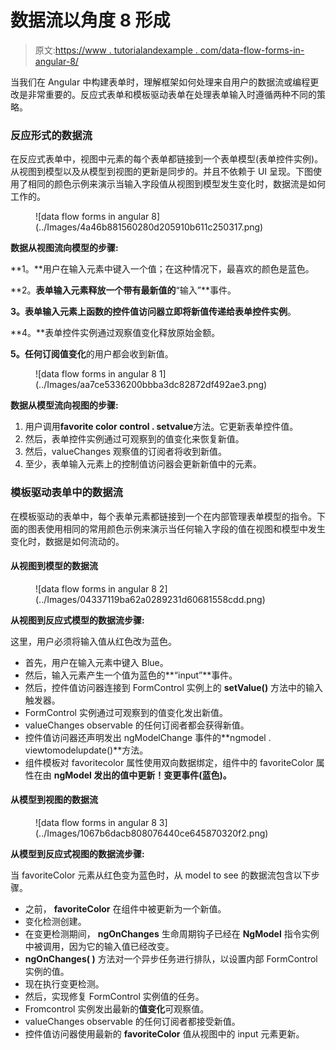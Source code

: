 # 数据流以角度 8 形成

> 原文:[https://www . tutorialandexample . com/data-flow-forms-in-angular-8/](https://www.tutorialandexample.com/data-flow-forms-in-angular-8/)

当我们在 Angular 中构建表单时，理解框架如何处理来自用户的数据流或编程更改是非常重要的。反应式表单和模板驱动表单在处理表单输入时遵循两种不同的策略。

### 反应形式的数据流

在反应式表单中，视图中元素的每个表单都链接到一个表单模型(表单控件实例)。从视图到模型以及从模型到视图的更新是同步的。并且不依赖于 UI 呈现。下图使用了相同的颜色示例来演示当输入字段值从视图到模型发生变化时，数据流是如何工作的。

<figure class="wp-block-image">![data flow forms in angular 8](../Images/4a46b881560280d205910b611c250317.png)</figure>

**数据从视图流向模型的步骤:**

**1。**用户在输入元素中键入一个值；在这种情况下，最喜欢的颜色是蓝色。

**2。**表单输入元素释放一个带有最新值的**“输入”**事件。

**3。**表单输入元素上函数的控件值访问器立即将新值传递给**表单控件实例**。

**4。**表单控件实例通过观察值变化释放原始金额。

**5。**任何订阅**值变化**的用户都会收到新值。

<figure class="wp-block-image">![data flow forms in angular 8 1](../Images/aa7ce5336200bbba3dc82872df492ae3.png)</figure>

**数据从模型流向视图的步骤:**

1.  用户调用**favorite color control . setvalue**方法。它更新表单控件值。
2.  然后，表单控件实例通过可观察到的值变化来恢复新值。
3.  然后，valueChanges 观察值的订阅者将收到新值。
4.  至少，表单输入元素上的控制值访问器会更新新值中的元素。

### 模板驱动表单中的数据流

在模板驱动的表单中，每个表单元素都链接到一个在内部管理表单模型的指令。下面的图表使用相同的常用颜色示例来演示当任何输入字段的值在视图和模型中发生变化时，数据是如何流动的。

#### 从视图到模型的数据流

<figure class="aligncenter">![data flow forms in angular 8 2](../Images/04337119ba62a0289231d60681558cdd.png)</figure>

**从视图到反应式模型的数据流步骤:**

这里，用户必须将输入值从红色改为蓝色。

*   首先，用户在输入元素中键入 Blue。
*   然后，输入元素产生一个值为蓝色的**“input”**事件。
*   然后，控件值访问器连接到 FormControl 实例上的 **setValue()** 方法中的输入触发器。
*   FormControl 实例通过可观察到的值变化发出新值。
*   valueChanges observable 的任何订阅者都会获得新值。
*   控件值访问器还声明发出 ngModelChange 事件的**ngmodel . viewtomodelupdate()**方法。
*   组件模板对 favoritecolor 属性使用双向数据绑定，组件中的 favoriteColor 属性在由 **ngModel 发出的值中更新！变更事件(蓝色)。**

#### 从模型到视图的数据流

<figure class="aligncenter">![data flow forms in angular 8 3](../Images/1067b6dacb808076440ce645870320f2.png)</figure>

**从模型到反应式视图的数据流步骤:**

当 favoriteColor 元素从红色变为蓝色时，从 model to see 的数据流包含以下步骤。

*   之前， **favoriteColor** 在组件中被更新为一个新值。
*   变化检测创建。
*   在变更检测期间， **ngOnChanges** 生命周期钩子已经在 **NgModel** 指令实例中被调用，因为它的输入值已经改变。
*   **ngOnChanges( )** 方法对一个异步任务进行排队，以设置内部 FormControl 实例的值。
*   现在执行变更检测。
*   然后，实现修复 FormControl 实例值的任务。
*   Fromcontrol 实例发出最新的**值变化**可观察值。
*   valueChanges observable 的任何订阅者都接受新值。
*   控件值访问器使用最新的 **favoriteColor** 值从视图中的 input 元素更新。